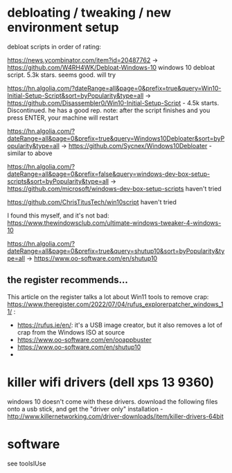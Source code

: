 # debloating / tweaking / new environment setup

debloat scripts in order of rating:

https://news.ycombinator.com/item?id=20487762 -> https://github.com/W4RH4WK/Debloat-Windows-10 windows 10 debloat script. 5.3k stars. seems good. will try

https://hn.algolia.com/?dateRange=all&page=0&prefix=true&query=Win10-Initial-Setup-Script&sort=byPopularity&type=all -> https://github.com/Disassembler0/Win10-Initial-Setup-Script - 4.5k starts. Discontinued. he has a good rep. note: after the script finishes and you press ENTER, your machine will restart

https://hn.algolia.com/?dateRange=all&page=0&prefix=true&query=Windows10Debloater&sort=byPopularity&type=all -> https://github.com/Sycnex/Windows10Debloater - similar to above

https://hn.algolia.com/?dateRange=all&page=0&prefix=false&query=windows-dev-box-setup-scripts&sort=byPopularity&type=all -> https://github.com/microsoft/windows-dev-box-setup-scripts haven't tried

https://github.com/ChrisTitusTech/win10script haven't tried

I found this myself, and it's not bad: https://www.thewindowsclub.com/ultimate-windows-tweaker-4-windows-10

https://hn.algolia.com/?dateRange=all&page=0&prefix=true&query=shutup10&sort=byPopularity&type=all -> https://www.oo-software.com/en/shutup10

## the register recommends...

This article on the register talks a lot about Win11 tools to remove crap: https://www.theregister.com/2022/07/04/rufus_explorerpatcher_windows_11/ :
- https://rufus.ie/en/: it's a USB image creator, but it also removes a lot of crap from the Windows ISO at source
- https://www.oo-software.com/en/ooappbuster
- https://www.oo-software.com/en/shutup10
- 

# killer wifi drivers (dell xps 13 9360)
windows 10 doesn't come with these drivers. download the following files onto a usb stick, and get the "driver only" installation - http://www.killernetworking.com/driver-downloads/item/killer-drivers-64bit

# software


see toolsIUse